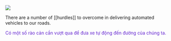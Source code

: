 ![](https://i.imgur.com/aWOD3wq.png)


There are a number of [[hurdles]] to overcome in delivering automated vehicles 
to our roads. 

<font color="#6425d0">Có một số rào cản cần vượt qua để đưa xe tự động đến đường của chúng ta.</font>